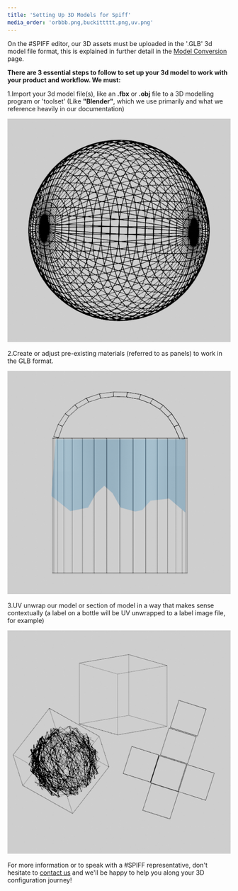 ```yaml
---
title: 'Setting Up 3D Models for Spiff'
media_order: 'orbbb.png,buckittttt.png,uv.png'
---
```


On the #SPIFF editor, our 3D assets must be uploaded in the '.GLB' 3d model file format, this is explained in further detail in the [Model Conversion](https://help.spiff.com.au/setting-up-3d-models-for-spiff/converting-a-3d-model-to-glb ) page.

**There are 3 essential steps to follow to set up your 3d model to work with your product and workflow. We must:**

1.Import your 3d model file(s), like an **.fbx** or **.obj** file to a 3D modelling program or 'toolset' (Like **"Blender"**, which we use primarily and what we reference heavily in our documentation)

[![](orbbb.png)](https://help.spiff.com.au/setting-up-3d-models-for-spiff/converting-a-3d-model-to-glb )

2.Create or adjust pre-existing materials (referred to as panels) to work in the GLB format.

[![](buckittttt.png)](https://help.spiff.com.au/setting-up-3d-models-for-spiff/setting-up-materials-for-glb-file-exports-from-blender )

3.UV unwrap our model or section of model in a way that makes sense contextually (a label on a bottle will be UV unwrapped to a label image file, for example)

[![](uv.png)](https://help.spiff.com.au/setting-up-3d-models-for-spiff/uv-mapping-unwrapping-mesh-in-blender  )


For more information or to speak with a #SPIFF representative, don't hesitate to [contact us](https://spiff3d.com/contact-us/) and we'll be happy to help you along your 3D configuration journey!

